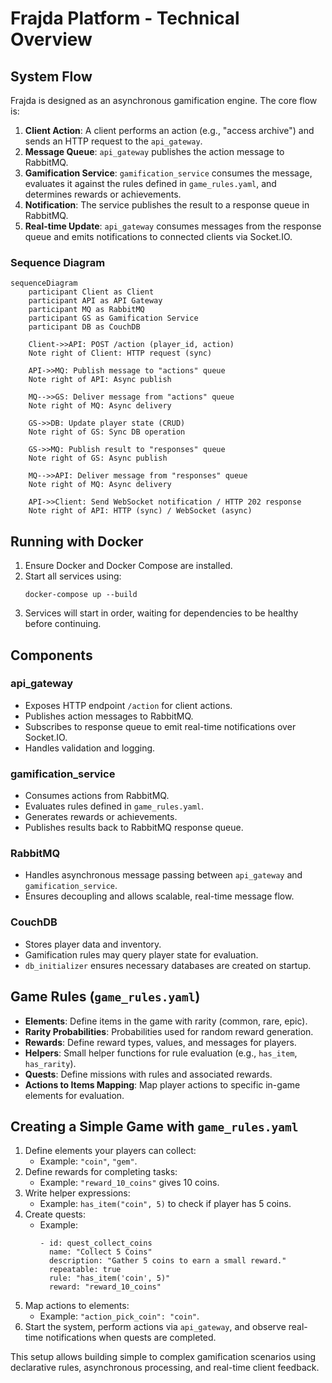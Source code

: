 # Frajda Platform - Technical Overview

## System Flow
Frajda is designed as an asynchronous gamification engine. The core flow is:

1. **Client Action**: A client performs an action (e.g., "access archive") and sends an HTTP request to the `api_gateway`.
2. **Message Queue**: `api_gateway` publishes the action message to RabbitMQ.
3. **Gamification Service**: `gamification_service` consumes the message, evaluates it against the rules defined in `game_rules.yaml`, and determines rewards or achievements.
4. **Notification**: The service publishes the result to a response queue in RabbitMQ.
5. **Real-time Update**: `api_gateway` consumes messages from the response queue and emits notifications to connected clients via Socket.IO.

### Sequence Diagram
```mermaid
sequenceDiagram
    participant Client as Client
    participant API as API Gateway
    participant MQ as RabbitMQ
    participant GS as Gamification Service
    participant DB as CouchDB

    Client->>API: POST /action (player_id, action) 
    Note right of Client: HTTP request (sync)

    API->>MQ: Publish message to "actions" queue
    Note right of API: Async publish

    MQ-->>GS: Deliver message from "actions" queue
    Note right of MQ: Async delivery

    GS->>DB: Update player state (CRUD)
    Note right of GS: Sync DB operation

    GS->>MQ: Publish result to "responses" queue
    Note right of GS: Async publish

    MQ-->>API: Deliver message from "responses" queue
    Note right of MQ: Async delivery

    API->>Client: Send WebSocket notification / HTTP 202 response
    Note right of API: HTTP (sync) / WebSocket (async)
```

## Running with Docker
1. Ensure Docker and Docker Compose are installed.
2. Start all services using:
   ```
   docker-compose up --build
   ```
3. Services will start in order, waiting for dependencies to be healthy before continuing.

## Components

### api_gateway
- Exposes HTTP endpoint `/action` for client actions.
- Publishes action messages to RabbitMQ.
- Subscribes to response queue to emit real-time notifications over Socket.IO.
- Handles validation and logging.

### gamification_service
- Consumes actions from RabbitMQ.
- Evaluates rules defined in `game_rules.yaml`.
- Generates rewards or achievements.
- Publishes results back to RabbitMQ response queue.

### RabbitMQ
- Handles asynchronous message passing between `api_gateway` and `gamification_service`.
- Ensures decoupling and allows scalable, real-time message flow.

### CouchDB
- Stores player data and inventory.
- Gamification rules may query player state for evaluation.
- `db_initializer` ensures necessary databases are created on startup.

## Game Rules (`game_rules.yaml`)
- **Elements**: Define items in the game with rarity (common, rare, epic).
- **Rarity Probabilities**: Probabilities used for random reward generation.
- **Rewards**: Define reward types, values, and messages for players.
- **Helpers**: Small helper functions for rule evaluation (e.g., `has_item`, `has_rarity`).
- **Quests**: Define missions with rules and associated rewards.
- **Actions to Items Mapping**: Map player actions to specific in-game elements for evaluation.

## Creating a Simple Game with `game_rules.yaml`
1. Define elements your players can collect:
   - Example: `"coin"`, `"gem"`.
2. Define rewards for completing tasks:
   - Example: `"reward_10_coins"` gives 10 coins.
3. Write helper expressions:
   - Example: `has_item("coin", 5)` to check if player has 5 coins.
4. Create quests:
   - Example:
     ```
     - id: quest_collect_coins
       name: "Collect 5 Coins"
       description: "Gather 5 coins to earn a small reward."
       repeatable: true
       rule: "has_item('coin', 5)"
       reward: "reward_10_coins"
     ```
5. Map actions to elements:
   - Example: `"action_pick_coin": "coin"`.
6. Start the system, perform actions via `api_gateway`, and observe real-time notifications when quests are completed.

This setup allows building simple to complex gamification scenarios using declarative rules, asynchronous processing, and real-time client feedback.
